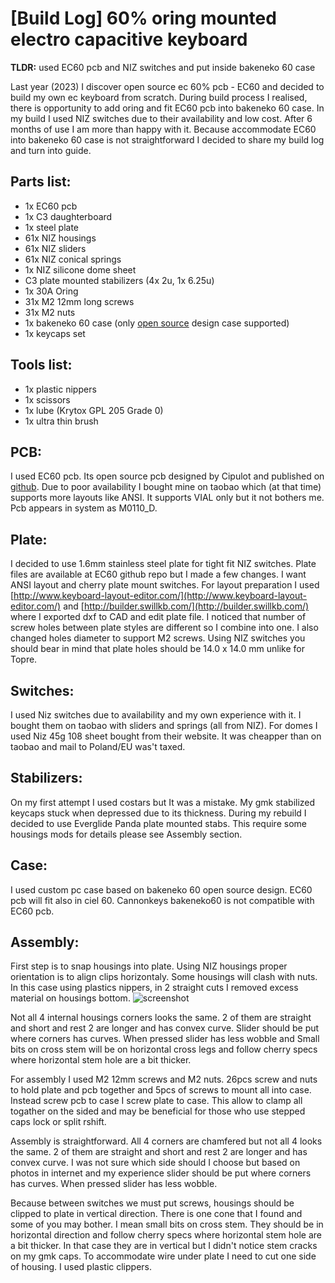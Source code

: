 # [Build Log] 60% oring mounted electro capacitive keyboard
**TLDR:** used EC60 pcb and NIZ switches and put inside bakeneko 60 case

Last year (2023) I discover open source ec 60% pcb - EC60 and decided to build my own ec keyboard from scratch. During build process I realised, there is opportunity to add oring and fit EC60 pcb into bakeneko 60 case. In my build I used NIZ switches due to their availability and low cost. After 6 months of use I am more than happy with it. Because accommodate EC60 into bakeneko 60 case is not straightforward I decided to share my build log and turn into guide.

## Parts list:

* 1x EC60 pcb
* 1x C3 daughterboard
* 1x steel plate
* 61x NIZ housings
* 61x NIZ sliders
* 61x NIZ conical springs
* 1x NIZ silicone dome sheet
* C3 plate mounted stabilizers (4x 2u, 1x 6.25u)
* 1x 30A Oring
* 31x M2 12mm long screws
* 31x M2 nuts
* 1x bakeneko 60 case (only [open source](https://github.com/kkatano/bakeneko-60) design case supported) 
* 1x keycaps set

## Tools list:
* 1x plastic nippers
* 1x scissors
* 1x lube (Krytox GPL 205 Grade 0)
* 1x ultra thin brush


## PCB:
I used EC60 pcb. Its open source pcb designed by Cipulot and published on [github](https://github.com/Cipulot/EC60). Due to poor availability I bought mine on taobao which (at that time) supports more layouts like ANSI. It supports VIAL only but it not bothers me. Pcb appears in system as M0110_D.

## Plate:
I decided to use 1.6mm stainless steel plate for tight fit NIZ switches. Plate files are available at EC60 github repo but I made a few changes. I want ANSI layout and cherry plate mount switches. For layout preparation I used [http://www.keyboard-layout-editor.com/](http://www.keyboard-layout-editor.com/) and [http://builder.swillkb.com/](http://builder.swillkb.com/) where I exported dxf to CAD and edit plate file. I noticed that number of screw holes between plate styles are different so I combine into one. I also changed holes diameter to support M2 screws. Using NIZ switches you should bear in mind that plate holes should be 14.0 x 14.0 mm unlike for Topre.

## Switches:
I used Niz switches due to availability and my own experience with it. I bought them on taobao with sliders and springs (all from NIZ). For domes I used Niz 45g 108 sheet bought from their website. It was cheapper than on taobao and mail to Poland/EU was't taxed.

## Stabilizers:
On my first attempt I used costars but It was a mistake. My gmk stabilized keycaps stuck when depressed due to its thickness. During my rebuild I decided to use Everglide Panda plate mounted stabs. This require some housings mods for details please see Assembly section.

## Case:
I used custom pc case based on bakeneko 60 open source design. EC60 pcb will fit also in ciel 60. Cannonkeys bakeneko60 is not compatible with EC60 pcb.

## Assembly:
First step is to snap housings into plate. Using NIZ housings proper orientation is to align clips horizontaly. Some housings will clash with nuts. In this case using plastics nippers, in 2 straight cuts I removed excess material on housings bottom.
![screenshot](screenshot.png)





Not all 4 internal housings corners looks the same. 2 of them are straight and short and rest 2 are longer and has convex curve. Slider should be put where corners has curves. When pressed slider has less wobble and Small bits on cross stem will be on horizontal cross legs and follow cherry specs where horizontal stem hole are a bit thicker.


For assembly I used M2 12mm screws and M2 nuts. 26pcs screw and nuts to hold plate and pcb together and 5pcs of screws to mount all into case. Instead screw pcb to case I screw plate to case. This allow to clamp all togather on the sided and may be beneficial for those who use stepped caps lock or split rshift.

Assembly is straightforward. All 4 corners are chamfered but not all 4 looks the same. 2 of them are straight and short and rest 2 are longer and has convex curve. I was not sure which side should I choose but based on photos in internet and my experience slider should be put where corners has curves. When pressed slider has less wobble.

Because between switches we must put screws, housings should be clipped to plate in vertical direction. There is one cone that I found and some of you may bother. I mean small bits on cross stem. They should be in horizontal direction and follow cherry specs where horizontal stem hole are a bit thicker. In that case they are in vertical but I didn't notice stem cracks on my gmk caps.
To accommodate wire under plate I need to cut one side of housing. I used plastic clippers. 
